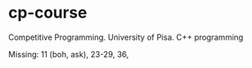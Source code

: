 # cp-course
Competitive Programming. University of Pisa. C++ programming

Missing: 11 (boh, ask), 23-29, 36, 